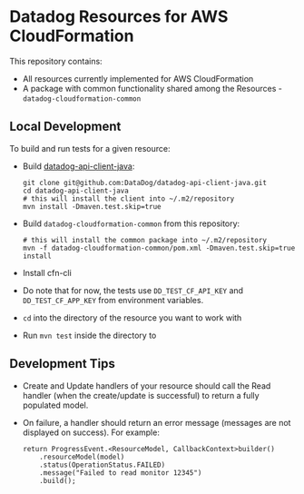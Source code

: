 # Datadog Resources for AWS CloudFormation

This repository contains:

* All resources currently implemented for AWS CloudFormation
* A package with common functionality shared among the Resources - `datadog-cloudformation-common`

## Local Development

To build and run tests for a given resource:

* Build [datadog-api-client-java](https://github.com/DataDog/datadog-api-client-java):

    ```
    git clone git@github.com:DataDog/datadog-api-client-java.git
    cd datadog-api-client-java
    # this will install the client into ~/.m2/repository
    mvn install -Dmaven.test.skip=true
    ```

* Build `datadog-cloudformation-common` from this repository:

    ```
    # this will install the common package into ~/.m2/repository
    mvn -f datadog-cloudformation-common/pom.xml -Dmaven.test.skip=true install
    ```

* Install cfn-cli
* Do note that for now, the tests use `DD_TEST_CF_API_KEY` and `DD_TEST_CF_APP_KEY` from environment variables.
* `cd` into the directory of the resource you want to work with
* Run `mvn test` inside the directory to 

## Development Tips

* Create and Update handlers of your resource should call the Read handler (when the create/update is successful) to return a fully populated model.
* On failure, a handler should return an error message (messages are not displayed on success). For example:

    ```
    return ProgressEvent.<ResourceModel, CallbackContext>builder()
        .resourceModel(model)
        .status(OperationStatus.FAILED)
        .message("Failed to read monitor 12345")
        .build();
    ```
